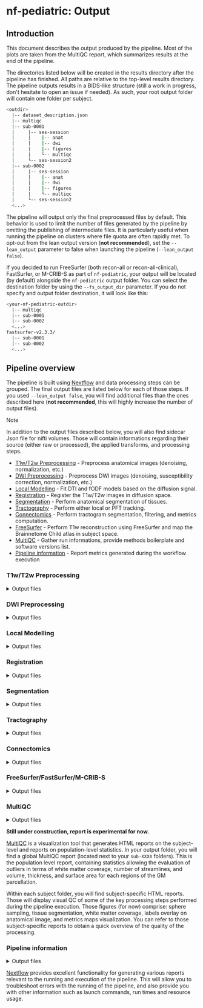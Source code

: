 # nf-pediatric: Output

## Introduction

This document describes the output produced by the pipeline. Most of the plots are taken from the MultiQC report, which summarizes results at the end of the pipeline.

The directories listed below will be created in the results directory after the pipeline has finished. All paths are relative to the top-level results directory. The pipeline outputs results in a BIDS-like structure (still a work in progress, don't hesitate to open an issue if needed). As such, your root output folder will contain one folder per subject.

```bash
<outdir>
  |-- dataset_description.json
  |-- multiqc
  |-- sub-0001
  |     |-- ses-session
  |     |    |-- anat
  |     |    |-- dwi
  |     |    |-- figures
  |     |    └-- multiqc
  |     └-- ses-session2
  |-- sub-0002
  |     |-- ses-session
  |     |    |-- anat
  |     |    |-- dwi
  |     |    |-- figures
  |     |    └-- multiqc
  |     └-- ses-session2
  <...>
```

The pipeline will output only the final preprocessed files by default. This behavior is used to limit the number of files generated by the pipeline by omitting the publishing of intermediate files. It is particularly useful when running the pipeline on clusters where file quota are often rapidly met. To opt-out from the lean output version (**not recommended**), set the `--lean_output` parameter to false when launching the pipeline (`--lean_output false`).

If you decided to run FreeSurfer (both recon-all or recon-all-clinical), FastSurfer, or M-CRIB-S as part of `nf-pediatric`, your output will be located (by default) alongside the `nf-pediatric` output folder. You can select the destination folder by using the `--fs_output_dir` parameter. If you do not specify and output folder destination, it will look like this:

```bash
<your-nf-pediatric-outdir>
  |-- multiqc
  |-- sub-0001
  |-- sub-0002
  <...>
fastsurfer-v2.3.3/
  |-- sub-0001
  |-- sub-0002
  <...>
```

## Pipeline overview

The pipeline is built using [Nextflow](https://www.nextflow.io/) and data processing steps can be grouped. The final output files are listed below for each of those steps. If you used `--lean_output false`, you will find additional files than the ones described here (**not recommended**, this will highly increase the number of output files).

> [!NOTE]
> In addition to the output files described below, you will also find sidecar Json file for nifti volumes. Those will contain informations regarding their source (either raw or processed), the applied transforms, and processing steps.

- [T1w/T2w Preprocessing](#t1wt2w-preprocessing) - Preprocess anatomical images (denoising, normalization, etc.)
- [DWI Preprocessing](#dwi-preprocessing) - Preprocess DWI images (denoising, susceptibility correction, normalization, etc.)
- [Local Modelling](#local-modelling) - Fit DTI and fODF models based on the diffusion signal.
- [Registration](#registration) - Register the T1w/T2w images in diffusion space.
- [Segmentation](#segmentation) - Perform anatomical segmentation of tissues.
- [Tractography](#tractography) - Perform either local or PFT tracking.
- [Connectomics](#connectomics) - Perform tractogram segmentation, filtering, and metrics computation.
- [FreeSurfer](#freesurfer) - Perform T1w reconstruction using FreeSurfer and map the Brainnetome Child atlas in subject space.
- [MultiQC](#multiqc) - Gather run informations, provide methods boilerplate and software versions list.
- [Pipeline information](#pipeline-information) - Report metrics generated during the workflow execution

### T1w/T2w Preprocessing

<details markdown="1">
<summary>Output files</summary>

- `anat/`
  - `*_desc-preproc_T1w.nii.gz`: Final preprocessed T1w image in original space.
  - `*_desc-preproc_T2w.nii.gz`: Final preprocessed T2w image in original space.
  - `*_space-T2w_desc-preproc_T1w.nii.gz`: Final preprocessed T1w image in T2w space (if infant data).
  - `*_space-T1w_desc-preproc_T2w.nii.gz`: Final preprocessed T2w image in T1w space (if pediatric data).
  - `*_from-{T1w,T2w}_to-{T1w,T2w}_affine.mat`: Affine transform from T1w/T2w to T1w/T2w space.
  - `*_space-{template}_desc-preproc_T1w.nii.gz`: Final preprocessed T1w image in template space (if a destination template has been selected).
  - `*_space-{template}_desc-preproc_T2w.nii.gz`: Final preprocessed T2w image in template space (if a destination template has been selected).
  - `*_from-dwi_to-{template}_affine.mat`: Affine transform from T1w/T2w to template space.
  - `*_from-dwi_to-{template}_warp.nii.gz`: Non-linear transform from T1w/T2w to template space.

</details>

### DWI Preprocessing

<details markdown="1">
<summary>Output files</summary>

- `dwi/`
  - `*_desc-preproc_dwi.nii.gz`: Final preprocessed DWI image in original space.
  - `*_desc-preproc_dwi.bval`: Final b-values file.
  - `*_desc-preproc_dwi.bvec`: Final corrected b-vectors file.
  - `*_desc-preproc_b0.nii.gz`: Final preprocessed B0 image.
  - `*_desc-brain_mask.nii.gz`: Final brain mask in original space.

</details>

### Local Modelling

<details markdown="1">
<summary>Output files</summary>

- `dwi/`
  - `*_{space-template}_desc-ad.nii.gz`: Axial Diffusivity map.
  - `*_{space-template}_desc-rd.nii.gz`: Radial Diffusivity map.
  - `*_{space-template}_desc-md.nii.gz`: Mean Diffusivity map.
  - `*_{space-template}_desc-fa.nii.gz`: Fractional Anisotropy map.
  - `*_{space-template}_desc-mode.nii.gz`: Mode map.
  - `*_{space-template}_desc-ga.nii.gz`: Geodesic Anisometry map.
  - `*_desc-tensor.nii.gz`: Tensor map.
  - `*_{space-template}_desc-rgb.nii.gz`: RGB map.
  - `*_desc-fodf.nii.gz`: Fiber oriented distribution functions (fODF).
  - `*_{space-template}_desc-afd_max.nii.gz`: Maximum apparent fiber density (AFD) map.
  - `*_{space-template}_desc-afd_sum.nii.gz`: Sum of the AFD map.
  - `*_{space-template}_desc-afd_total.nii.gz`: AFD total map.
  - `*_{space-template}_desc-nufo.nii.gz`: Number of fiber orientation map.
  - `*_desc-peaks.nii.gz`: fODF peaks.

</details>

### Registration

<details markdown="1">
<summary>Output files</summary>

- `anat/`
  - `*_from-{T2w,T1w}_to-dwi_affine.mat`: Affine transform from T1w/T2w space to diffusion space.
  - `*_from-{T2w,T1w}_to-dwi_warp.nii.gz`: Non-linear transform from T1w/T2w space to diffusion space.
  - `*_from-dwi_to-{T2w,T1w}_warp.nii.gz`: Non-linear transform from diffusion space to T1w/T2w space.
  - `*_space-DWI_desc-preproc_{T2w,T1w}.nii.gz`: Preprocessed T1w/T2w image in diffusion space.

</details>

### Segmentation

<details markdown="1">
<summary>Output files</summary>

- `anat/`
  - `*_space-DWI_label-WM_mask.nii.gz`: WM mask in diffusion space.
  - `*_space-DWI_label-GM_mask.nii.gz`: GM mask in diffusion space.
  - `*_space-DWI_label-CSF_mask.nii.gz`: CSF mask in diffusion space.
  - `*_space-DWI_label-WM_probseg.nii.gz`: WM probability map in diffusion space.
  - `*_space-DWI_label-GM_probseg.nii.gz`: GM probability map in diffusion space.
  - `*_space-DWI_label-CSF_probseg.nii.gz`: CSF probability map in diffusion space.

</details>

### Tractography

<details markdown="1">
<summary>Output files</summary>

- `dwi/`
  - `*_{space-template}_desc-local_tractogram.trk`: Whole-brain tractogram using local tractography.
  - `*_{space-template}_desc-pft_tractogram.trk`: Whole-brain tractogram using PFT tractography.
  - `*_{space-template}_desc-concatenated_tractogram.trk`: Whole-brain tractogram combining both PFT/local tracking.
  - `*_space-DWI_label-exclude_desc-pft_probseg.nii.gz`: Exclude probability map for PFT tracking.
  - `*_space-DWI_label-include_desc-pft_probseg.nii.gz`: Include probability map for PFT tracking.
  - `*_space-DWI_label-seeding_desc-local_mask.nii.gz`: Seeding mask for local tracking.
  - `*_space-DWI_label-tracking_desc-local_mask.nii.gz`: Tracking mask for local tracking.
  - `*_space-DWI_label-seeding_desc-pft_mask.nii.gz`: Seeding mask for PFT tracking.

</details>

### Connectomics

<details markdown="1">
<summary>Output files</summary>

- `dwi/`

  - `*_{space-template}_seg-{BrainnetomeChild,DKT}_desc-filtered_tracking.{trk,h5}`: Filtered whole-brain tractogram.
  - `*_{space-template}_seg-{BrainnetomeChild,DKT}_desc-preproc_tracking.h5`: Final preprocessed decomposed whole-brain tractogram.
  - `*.npy`: Connectivity matrices for all supplied metrics.
  - `*.png`: Connectivity matrices visualized as pngs.

- `anat/`
  - `*_space-DWI_seg-{BrainnetomeChild,DKT}_dseg.nii.gz`: Atlas labels in diffusion space. Name of the atlas might changed depending on which one is used.

</details>

### FreeSurfer/FastSurfer/M-CRIB-S

<details markdown="1">
<summary>Output files</summary>

- `anat/`
  - `*_seg-BrainnetomeChild_desc-labels.json`: JSON file containing the labels information.
  - `*_seg-BrainnetomeChild_desc-labels.txt`: Text file containing the labels information.
  - `*_{space-template}_seg-BrainnetomeChild_dseg.nii.gz`: Atlas label file in subject original space.
  - `*_seg-BrainnetomeChild_dseg_dilated`: Dilated atlas label file in subject original space.
  - `*_seg-BrainnetomeChild_stat-subcortical.tsv`: Subcortical statistics file.
  - `*_seg-BrainnetomeChild_stat-{lh,rh}_{area,thickness,volume}.tsv`: Left hemisphere statistics file.
  - `*_seg-BrainnetomeChild_stat-{lh,rh}_{area,thickness,volume}.tsv`: Right hemisphere statistics file.

</details>

### MultiQC

<details markdown="1">
<summary>Output files</summary>

- `multiqc/`
  - `multiqc_report.html`: a standalone HTML file that can be viewed in your web browser.
  - `multiqc_data/`: directory containing parsed statistics from the different tools used in the pipeline.
  - `multiqc_plots/`: directory containing static images from the report in various formats.

</details>

**Still under construction, report is experimental for now.**

[MultiQC](http://multiqc.info) is a visualization tool that generates HTML reports on the subject-level and reports on population-level statistics. In your output folder, you will find a global MultiQC report (located next to your `sub-XXXX` folders). This is the population level report, containing statistics allowing the evaluation of outliers in terms of white matter coverage, number of streamlines, and volume, thickness, and surface area for each regions of the GM parcellation.

Within each subject folder, you will find subject-specific HTML reports. Those will display visual QC of some of the key processing steps performed during the pipeline execution. Those figures (for now) comprise: sphere sampling, tissue segmentation, white matter coverage, labels overlay on anatomical image, and metrics maps visualization. You can refer to those subject-specific reports to obtain a quick overview of the quality of the processing.

### Pipeline information

<details markdown="1">
<summary>Output files</summary>

- `pipeline_info/`
  - Reports generated by Nextflow: `execution_report.html`, `execution_timeline.html`, `execution_trace.txt` and `pipeline_dag.dot`/`pipeline_dag.svg`.
  - Reports generated by the pipeline: `pipeline_report.html`, `pipeline_report.txt` and `software_versions.yml`. The `pipeline_report*` files will only be present if the `--email` / `--email_on_fail` parameter's are used when running the pipeline.
  - Parameters used by the pipeline run: `params.json`.

</details>

[Nextflow](https://www.nextflow.io/docs/latest/tracing.html) provides excellent functionality for generating various reports relevant to the running and execution of the pipeline. This will allow you to troubleshoot errors with the running of the pipeline, and also provide you with other information such as launch commands, run times and resource usage.
